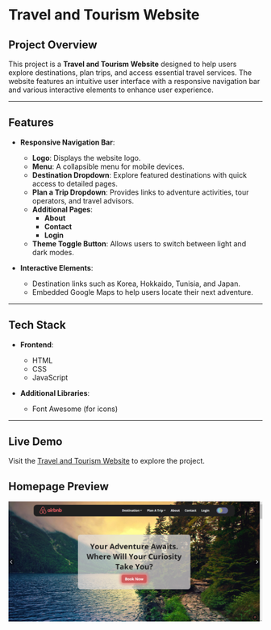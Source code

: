 # Travel and Tourism Website

## Project Overview
This project is a **Travel and Tourism Website** designed to help users explore destinations, plan trips, and access essential travel services. The website features an intuitive user interface with a responsive navigation bar and various interactive elements to enhance user experience.

---

## Features
- **Responsive Navigation Bar**:
  - **Logo**: Displays the website logo.
  - **Menu**: A collapsible menu for mobile devices.
  - **Destination Dropdown**: Explore featured destinations with quick access to detailed pages.
  - **Plan a Trip Dropdown**: Provides links to adventure activities, tour operators, and travel advisors.
  - **Additional Pages**:
    - **About**
    - **Contact**
    - **Login**
  - **Theme Toggle Button**: Allows users to switch between light and dark modes.

- **Interactive Elements**:
  - Destination links such as Korea, Hokkaido, Tunisia, and Japan.
  - Embedded Google Maps to help users locate their next adventure.

---

## Tech Stack
- **Frontend**:
  - HTML
  - CSS
  - JavaScript

- **Additional Libraries**:
  - Font Awesome (for icons)
---

## Live Demo
Visit the [Travel and Tourism Website](tour-and-tourisam.netlify.app/) to explore the project.

## Homepage Preview
![Travel and Tourism Website Homepage](./images/homepage.png)

